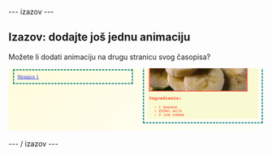 \--- izazov \---

## Izazov: dodajte još jednu animaciju

Možete li dodati animaciju na drugu stranicu svog časopisa?

![zaslona](images/magazine-animation-challenge.png)

\--- / izazov \---